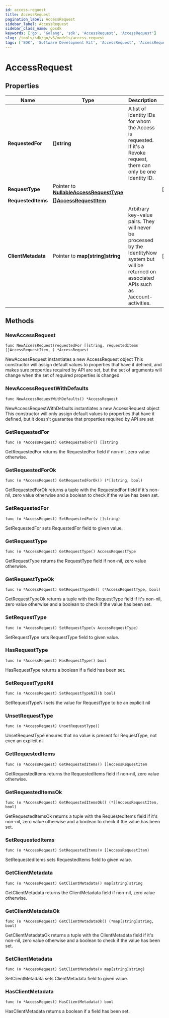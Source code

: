```yaml
---
id: access-request
title: AccessRequest
pagination_label: AccessRequest
sidebar_label: AccessRequest
sidebar_class_name: gosdk
keywords: ['go', 'Golang', 'sdk', 'AccessRequest', 'AccessRequest'] 
slug: /tools/sdk/go/v3/models/access-request
tags: ['SDK', 'Software Development Kit', 'AccessRequest', 'AccessRequest']
---
```


# AccessRequest

## Properties

Name | Type | Description | Notes
------------ | ------------- | ------------- | -------------
**RequestedFor** | **[]string** | A list of Identity IDs for whom the Access is requested. If it's a Revoke request, there can only be one Identity ID. | 
**RequestType** | Pointer to [**NullableAccessRequestType**](access-request-type) |  | [optional] 
**RequestedItems** | [**[]AccessRequestItem**](access-request-item) |  | 
**ClientMetadata** | Pointer to **map[string]string** | Arbitrary key-value pairs. They will never be processed by the IdentityNow system but will be returned on associated APIs such as /account-activities. | [optional] 

## Methods

### NewAccessRequest

`func NewAccessRequest(requestedFor []string, requestedItems []AccessRequestItem, ) *AccessRequest`

NewAccessRequest instantiates a new AccessRequest object
This constructor will assign default values to properties that have it defined,
and makes sure properties required by API are set, but the set of arguments
will change when the set of required properties is changed

### NewAccessRequestWithDefaults

`func NewAccessRequestWithDefaults() *AccessRequest`

NewAccessRequestWithDefaults instantiates a new AccessRequest object
This constructor will only assign default values to properties that have it defined,
but it doesn't guarantee that properties required by API are set

### GetRequestedFor

`func (o *AccessRequest) GetRequestedFor() []string`

GetRequestedFor returns the RequestedFor field if non-nil, zero value otherwise.

### GetRequestedForOk

`func (o *AccessRequest) GetRequestedForOk() (*[]string, bool)`

GetRequestedForOk returns a tuple with the RequestedFor field if it's non-nil, zero value otherwise
and a boolean to check if the value has been set.

### SetRequestedFor

`func (o *AccessRequest) SetRequestedFor(v []string)`

SetRequestedFor sets RequestedFor field to given value.


### GetRequestType

`func (o *AccessRequest) GetRequestType() AccessRequestType`

GetRequestType returns the RequestType field if non-nil, zero value otherwise.

### GetRequestTypeOk

`func (o *AccessRequest) GetRequestTypeOk() (*AccessRequestType, bool)`

GetRequestTypeOk returns a tuple with the RequestType field if it's non-nil, zero value otherwise
and a boolean to check if the value has been set.

### SetRequestType

`func (o *AccessRequest) SetRequestType(v AccessRequestType)`

SetRequestType sets RequestType field to given value.

### HasRequestType

`func (o *AccessRequest) HasRequestType() bool`

HasRequestType returns a boolean if a field has been set.

### SetRequestTypeNil

`func (o *AccessRequest) SetRequestTypeNil(b bool)`

 SetRequestTypeNil sets the value for RequestType to be an explicit nil

### UnsetRequestType
`func (o *AccessRequest) UnsetRequestType()`

UnsetRequestType ensures that no value is present for RequestType, not even an explicit nil
### GetRequestedItems

`func (o *AccessRequest) GetRequestedItems() []AccessRequestItem`

GetRequestedItems returns the RequestedItems field if non-nil, zero value otherwise.

### GetRequestedItemsOk

`func (o *AccessRequest) GetRequestedItemsOk() (*[]AccessRequestItem, bool)`

GetRequestedItemsOk returns a tuple with the RequestedItems field if it's non-nil, zero value otherwise
and a boolean to check if the value has been set.

### SetRequestedItems

`func (o *AccessRequest) SetRequestedItems(v []AccessRequestItem)`

SetRequestedItems sets RequestedItems field to given value.


### GetClientMetadata

`func (o *AccessRequest) GetClientMetadata() map[string]string`

GetClientMetadata returns the ClientMetadata field if non-nil, zero value otherwise.

### GetClientMetadataOk

`func (o *AccessRequest) GetClientMetadataOk() (*map[string]string, bool)`

GetClientMetadataOk returns a tuple with the ClientMetadata field if it's non-nil, zero value otherwise
and a boolean to check if the value has been set.

### SetClientMetadata

`func (o *AccessRequest) SetClientMetadata(v map[string]string)`

SetClientMetadata sets ClientMetadata field to given value.

### HasClientMetadata

`func (o *AccessRequest) HasClientMetadata() bool`

HasClientMetadata returns a boolean if a field has been set.


